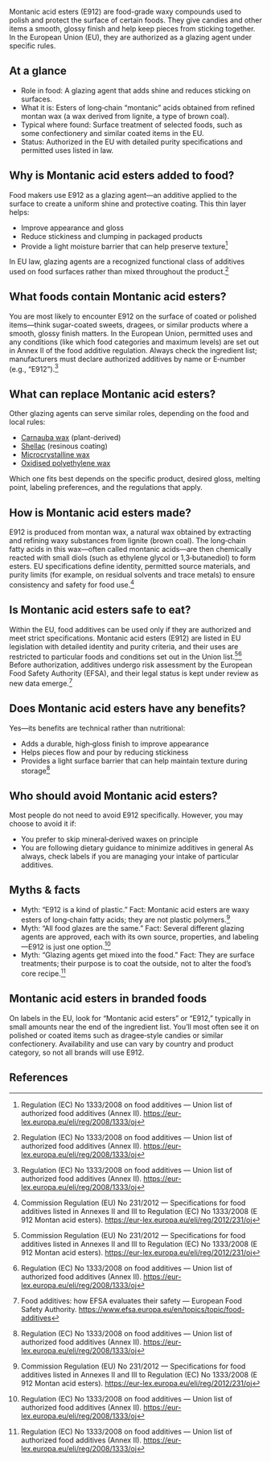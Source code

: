 Montanic acid esters (E912) are food-grade waxy compounds used to polish and protect the surface of certain foods. They give candies and other items a smooth, glossy finish and help keep pieces from sticking together. In the European Union (EU), they are authorized as a glazing agent under specific rules.

<!--more-->

## At a glance
- Role in food: A glazing agent that adds shine and reduces sticking on surfaces.
- What it is: Esters of long‑chain “montanic” acids obtained from refined montan wax (a wax derived from lignite, a type of brown coal).
- Typical where found: Surface treatment of selected foods, such as some confectionery and similar coated items in the EU.
- Status: Authorized in the EU with detailed purity specifications and permitted uses listed in law.

## Why is Montanic acid esters added to food?
Food makers use E912 as a glazing agent—an additive applied to the surface to create a uniform shine and protective coating. This thin layer helps:
- Improve appearance and gloss
- Reduce stickiness and clumping in packaged products
- Provide a light moisture barrier that can help preserve texture[^2]

In EU law, glazing agents are a recognized functional class of additives used on food surfaces rather than mixed throughout the product.[^2]

## What foods contain Montanic acid esters?
You are most likely to encounter E912 on the surface of coated or polished items—think sugar-coated sweets, dragees, or similar products where a smooth, glossy finish matters. In the European Union, permitted uses and any conditions (like which food categories and maximum levels) are set out in Annex II of the food additive regulation. Always check the ingredient list; manufacturers must declare authorized additives by name or E‑number (e.g., “E912”).[^2]

## What can replace Montanic acid esters?
Other glazing agents can serve similar roles, depending on the food and local rules:
- [Carnauba wax](/e903-carnauba-wax) (plant-derived)
- [Shellac](/e904-shellac) (resinous coating)
- [Microcrystalline wax](/e905ci-microcrystalline-wax)
- [Oxidised polyethylene wax](/e914-oxidised-polyethylene-wax)

Which one fits best depends on the specific product, desired gloss, melting point, labeling preferences, and the regulations that apply.

## How is Montanic acid esters made?
E912 is produced from montan wax, a natural wax obtained by extracting and refining waxy substances from lignite (brown coal). The long‑chain fatty acids in this wax—often called montanic acids—are then chemically reacted with small diols (such as ethylene glycol or 1,3‑butanediol) to form esters. EU specifications define identity, permitted source materials, and purity limits (for example, on residual solvents and trace metals) to ensure consistency and safety for food use.[^1]

## Is Montanic acid esters safe to eat?
Within the EU, food additives can be used only if they are authorized and meet strict specifications. Montanic acid esters (E912) are listed in EU legislation with detailed identity and purity criteria, and their uses are restricted to particular foods and conditions set out in the Union list.[^1][^2] Before authorization, additives undergo risk assessment by the European Food Safety Authority (EFSA), and their legal status is kept under review as new data emerge.[^3]

## Does Montanic acid esters have any benefits?
Yes—its benefits are technical rather than nutritional:
- Adds a durable, high‑gloss finish to improve appearance
- Helps pieces flow and pour by reducing stickiness
- Provides a light surface barrier that can help maintain texture during storage[^2]

## Who should avoid Montanic acid esters?
Most people do not need to avoid E912 specifically. However, you may choose to avoid it if:
- You prefer to skip mineral‑derived waxes on principle
- You are following dietary guidance to minimize additives in general
As always, check labels if you are managing your intake of particular additives.

## Myths & facts
- Myth: “E912 is a kind of plastic.” Fact: Montanic acid esters are waxy esters of long‑chain fatty acids; they are not plastic polymers.[^1]
- Myth: “All food glazes are the same.” Fact: Several different glazing agents are approved, each with its own source, properties, and labeling—E912 is just one option.[^2]
- Myth: “Glazing agents get mixed into the food.” Fact: They are surface treatments; their purpose is to coat the outside, not to alter the food’s core recipe.[^2]

## Montanic acid esters in branded foods
On labels in the EU, look for “Montanic acid esters” or “E912,” typically in small amounts near the end of the ingredient list. You’ll most often see it on polished or coated items such as dragee‑style candies or similar confectionery. Availability and use can vary by country and product category, so not all brands will use E912.

## References
[^1]: Commission Regulation (EU) No 231/2012 — Specifications for food additives listed in Annexes II and III to Regulation (EC) No 1333/2008 (E 912 Montan acid esters). https://eur-lex.europa.eu/eli/reg/2012/231/oj
[^2]: Regulation (EC) No 1333/2008 on food additives — Union list of authorized food additives (Annex II). https://eur-lex.europa.eu/eli/reg/2008/1333/oj
[^3]: Food additives: how EFSA evaluates their safety — European Food Safety Authority. https://www.efsa.europa.eu/en/topics/topic/food-additives

